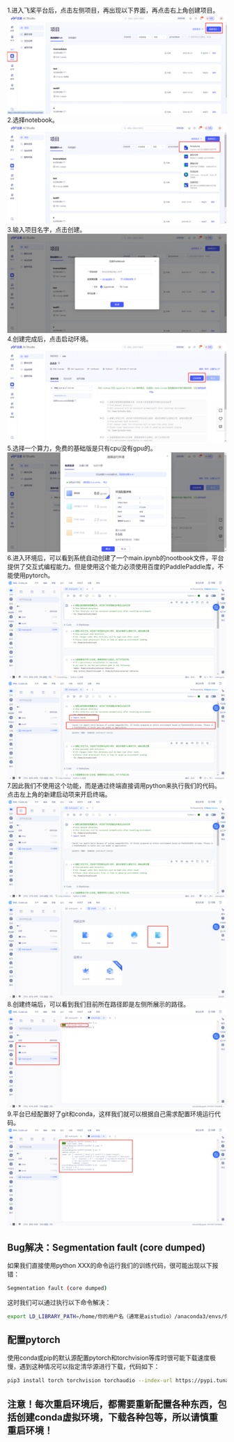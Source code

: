 1.进入飞桨平台后，点击左侧项目，再出现以下界面，再点击右上角创建项目。
![img.png](img.png)
2.选择notebook。
![img_1.png](img_1.png)
3.输入项目名字，点击创建。
![img_2.png](img_2.png)
4.创建完成后，点击启动环境。
![img_3.png](img_3.png)
5.选择一个算力，免费的基础版是只有cpu没有gpu的。
![img_4.png](img_4.png)
6.进入环境后，可以看到系统自动创建了一个main.ipynb的nootbook文件，平台提供了交互式编程能力。但是使用这个能力必须使用百度的PaddlePaddle库，不能使用pytorch。
![img_5.png](img_5.png)
![img_6.png](img_6.png)
7.因此我们不使用这个功能，而是通过终端直接调用python来执行我们的代码。点击左上角的新建启动项来开启终端。
![img_7.png](img_7.png)
![img_8.png](img_8.png)
8.创建终端后，可以看到我们目前所在路径即是左侧所展示的路径。
![img_9.png](img_9.png)
9.平台已经配置好了git和conda，这样我们就可以根据自己需求配置环境运行代码。
![img_10.png](img_10.png)
## Bug解决：Segmentation fault (core dumped)
如果我们直接使用python XXX的命令运行我们的训练代码，很可能出现以下报错：
```bash
Segmentation fault (core dumped)
```
这时我们可以通过执行以下命令解决：
```bash
export LD_LIBRARY_PATH=/home/你的用户名（通常是aistudio）/anaconda3/envs/你的conda虚拟环境名/lib:$PATH
```
## 配置pytorch
使用conda或pip的默认源配置pytorch和torchvision等库时很可能下载速度极慢，遇到这种情况可以指定清华源进行下载，代码如下：
```bash
pip3 install torch torchvision torchaudio --index-url https://pypi.tuna.tsinghua.edu.cn/simple
```
## 注意！每次重启环境后，都需要重新配置各种东西，包括创建conda虚拟环境，下载各种包等，所以请慎重重启环境！